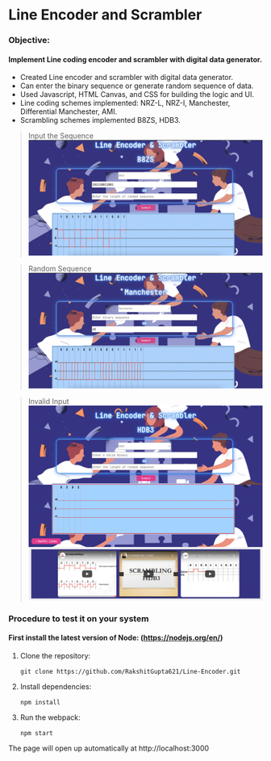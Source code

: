 # Line Encoder and Scrambler 
### Objective: 
#### Implement Line coding encoder and scrambler with digital data generator.

- Created Line encoder and scrambler with digital data generator.
- Can enter the binary sequence or generate random sequence of data.
- Used Javascript, HTML Canvas, and CSS for building the logic and UI.
- Line coding schemes implemented: NRZ-L, NRZ-I, Manchester, Differential Manchester, AMI.
- Scrambling schemes implemented B8ZS, HDB3.

> Input the Sequence 
![Input the Sequence](https://github.com/RakshitGupta621/Line-Encoder/blob/main/src/screenshots/input_the_sequence.png?raw=true )

> Random Sequence
![Random Sequence](https://github.com/RakshitGupta621/Line-Encoder/blob/main/src/screenshots/random_sequence.png?raw=true)

> Invalid Input
![Invalid Input](https://github.com/RakshitGupta621/Line-Encoder/blob/main/src/screenshots/invalid_sequence.png?raw=true)


### Procedure to test it on your system

#### First install the latest version of Node: (https://nodejs.org/en/)

1.  Clone the repository:

        git clone https://github.com/RakshitGupta621/Line-Encoder.git

2.  Install dependencies:

        npm install

3.  Run the webpack:

        npm start

The page will open up automatically at http://localhost:3000 






